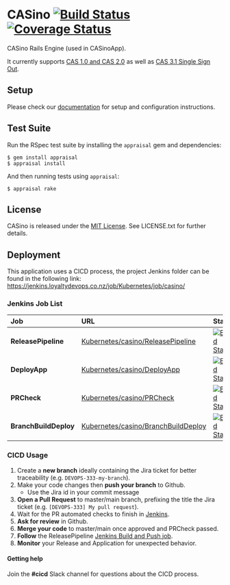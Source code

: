 # CASino [![Build Status](https://secure.travis-ci.org/rbCAS/CASino.png?branch=master)](https://travis-ci.org/rbCAS/CASino) [![Coverage Status](https://coveralls.io/repos/rbCAS/CASino/badge.png?branch=master)](https://coveralls.io/r/rbCAS/CASino?branch=master)

CASino Rails Engine (used in CASinoApp).

It currently supports [CAS 1.0 and CAS 2.0](http://apereo.github.io/cas) as well as [CAS 3.1 Single Sign Out](https://wiki.jasig.org/display/CASUM/Single+Sign+Out).

## Setup

Please check our [documentation](http://casino.rbcas.com/) for setup and configuration instructions.

## Test Suite

Run the RSpec test suite by installing the `appraisal` gem and dependencies:

    $ gem install appraisal
    $ appraisal install

And then running tests using `appraisal`:

    $ appraisal rake

## License

CASino is released under the [MIT License](http://www.opensource.org/licenses/MIT). See LICENSE.txt for further details.


## Deployment
This application uses a CICD process, the project Jenkins folder can be found in the following link:
https://jenkins.loyaltydevops.co.nz/job/Kubernetes/job/casino/


### Jenkins Job List
|Job|URL|Status|
| :---| :--- | :--- |
| **ReleasePipeline** | [Kubernetes/casino/ReleasePipeline](https://jenkins.loyaltydevops.co.nz/job/Kubernetes/job/casino/job/ReleasePipeline/) | [![Build Status](https://jenkins.loyaltydevops.co.nz/buildStatus/icon?job=Kubernetes%2Fcasino%2FReleasePipeline)](https://jenkins.loyaltydevops.co.nz/job/Kubernetes/job/casino/job/ReleasePipeline/) |
| **DeployApp** | [Kubernetes/casino/DeployApp](https://jenkins.loyaltydevops.co.nz/job/Kubernetes/job/casino/job/DeployApp/) | [![Build Status](https://jenkins.loyaltydevops.co.nz/buildStatus/icon?job=Kubernetes%2Fcasino%2FDeployApp)](https://jenkins.loyaltydevops.co.nz/job/Kubernetes/job/casino/job/DeployApp/) |
| **PRCheck** | [Kubernetes/casino/PRCheck](https://jenkins.loyaltydevops.co.nz/job/Kubernetes/job/casino/job/PRCheck/) | [![Build Status](https://jenkins.loyaltydevops.co.nz/buildStatus/icon?job=Kubernetes%2Fcasino%2FPRCheck)](https://jenkins.loyaltydevops.co.nz/job/Kubernetes/job/casino/job/PRCheck/) |
| **BranchBuildDeploy** | [Kubernetes/casino/BranchBuildDeploy](https://jenkins.loyaltydevops.co.nz/job/Kubernetes/job/casino/job/BranchBuildDeploy/) | [![Build Status](https://jenkins.loyaltydevops.co.nz/buildStatus/icon?job=Kubernetes%2Fcasino%2FBranchBuildDeploy)](https://jenkins.loyaltydevops.co.nz/job/Kubernetes/job/casino/job/BranchBuildDeploy/) |



### CICD Usage
1. Create a **new branch** ideally containing the Jira ticket for better traceability (e.g. `DEVOPS-333-my-branch`).
2. Make your code changes then **push your branch** to Github.
   - Use the Jira id in your commit message
3. **Open a Pull Request** to master/main branch, prefixing the title the Jira ticket (e.g. `[DEVOPS-333] My pull request`).
4. Wait for the PR automated checks to finish in [Jenkins](https://jenkins.loyaltydevops.co.nz/job/Kubernetes/job/casino/job/PRCheck/).
5. **Ask for review** in Github.
6. **Merge your code** to master/main once approved and PRCheck passed.
7. **Follow** the ReleasePipeline [Jenkins Build and Push job](https://jenkins.loyaltydevops.co.nz/job/Kubernetes/job/casino/job/ReleasePipeline/).
8. **Monitor** your Release and Application for unexpected behavior.

#### Getting help
Join the **#cicd** Slack channel for questions about the CICD process.